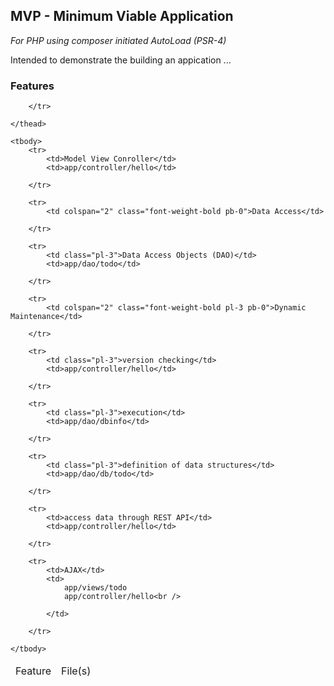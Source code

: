 ## MVP - Minimum Viable Application
 _For PHP using composer initiated AutoLoad (PSR-4)_

Intended to demonstrate the building an appication ...

### Features

<table class="table">
    <thead class="small font-weight-bold">
        <tr>
            <td>Feature</td>
            <td>File(s)</td>

        </tr>

    </thead>

    <tbody>
        <tr>
            <td>Model View Conroller</td>
            <td>app/controller/hello</td>

        </tr>

        <tr>
            <td colspan="2" class="font-weight-bold pb-0">Data Access</td>

        </tr>

        <tr>
            <td class="pl-3">Data Access Objects (DAO)</td>
            <td>app/dao/todo</td>

        </tr>

        <tr>
            <td colspan="2" class="font-weight-bold pl-3 pb-0">Dynamic Maintenance</td>

        </tr>

        <tr>
            <td class="pl-3">version checking</td>
            <td>app/controller/hello</td>

        </tr>

        <tr>
            <td class="pl-3">execution</td>
            <td>app/dao/dbinfo</td>

        </tr>

        <tr>
            <td class="pl-3">definition of data structures</td>
            <td>app/dao/db/todo</td>

        </tr>

        <tr>
            <td>access data through REST API</td>
            <td>app/controller/hello</td>

        </tr>

        <tr>
            <td>AJAX</td>
            <td>
                app/views/todo
                app/controller/hello<br />

            </td>

        </tr>

    </tbody>

</table>
